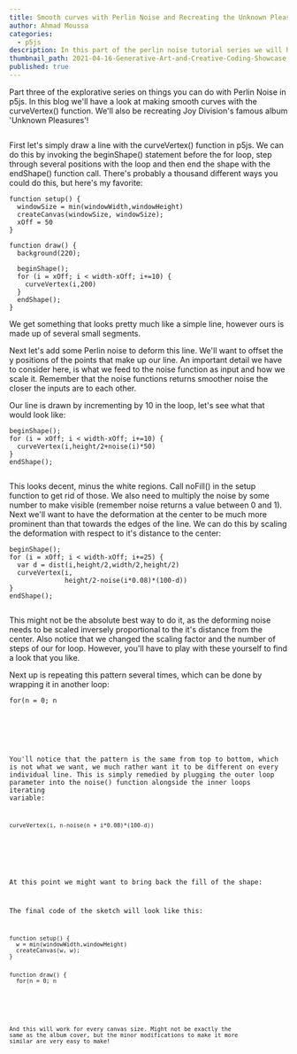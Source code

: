 ```yaml
---
title: Smooth curves with Perlin Noise and Recreating the Unknown Pleasures Album Cover in P5
author: Ahmad Moussa
categories:
  - p5js
description: In this part of the perlin noise tutorial series we will have a look at creating smooth curves with Perlin Noise in P5js and processing.
thumbnail_path: 2021-04-16-Generative-Art-and-Creative-Coding-Showcase.png
published: true
---
```

Part three of the explorative series on things you can do with Perlin Noise in p5js. In this blog we'll have a look at making smooth curves with the curveVertex() function. We'll also be recreating Joy Division's famous album 'Unknown Pleasures'!

<span class="image fit"><img src="https://gorillasun.de/assets/images/2021-06-11-Smooth-curves-with-Perlin-Noise-in-P5JS-and_Processing/uknown_pleasures.png" alt="" /></span>


First let's simply draw a line with the curveVertex() function in p5js. We can do this by invoking the beginShape() statement before the for loop, step through several positions with the loop and then end the shape with the endShape() function call. There's probably a thousand different ways you could do this, but here's my favorite:

<pre><code>function setup() {
  windowSize = min(windowWidth,windowHeight)
  createCanvas(windowSize, windowSize);
  xOff = 50
}

function draw() {
  background(220);

  beginShape();
  for (i = xOff; i < width-xOff; i+=10) {
    curveVertex(i,200)
  }
  endShape();
}
</code></pre>
We get something that looks pretty much like a simple line, however ours is made up of several small segments.
<span class="image fit"><img src="https://gorillasun.de/assets/images/2021-06-11-Smooth-curves-with-Perlin-Noise-in-P5JS-and_Processing/example0.png" alt="" /></span>


Next let's add some Perlin noise to deform this line. We'll want to offset the y positions of the points that make up our line. An important detail we have to consider here, is what we feed to the noise function as input and how we scale it. Remember that the noise functions returns smoother noise the closer the inputs are to each other.

Our line is drawn by incrementing by 10 in the loop, let's see what that would look like:
<pre><code>beginShape();
for (i = xOff; i < width-xOff; i+=10) {
  curveVertex(i,height/2+noise(i)*50)
}
endShape();
</code></pre>
<span class="image fit"><img src="https://gorillasun.de/assets/images/2021-06-11-Smooth-curves-with-Perlin-Noise-in-P5JS-and_Processing/example1.png" alt="" /></span>

This looks decent, minus the white regions. Call noFill() in the setup function to get rid of those. We also need to multiply the noise by some number to make visible (remember noise returns a value between 0 and 1). Next we'll want to have the deformation at the center to be much more prominent than that towards the edges of the line. We can do this by scaling the deformation with respect to it's distance to the center:

<pre><code>beginShape();
for (i = xOff; i < width-xOff; i+=25) {
  var d = dist(i,height/2,width/2,height/2)
  curveVertex(i,
              height/2-noise(i*0.08)*(100-d))
}
endShape();
</code></pre>
<span class="image fit"><img src="https://gorillasun.de/assets/images/2021-06-11-Smooth-curves-with-Perlin-Noise-in-P5JS-and_Processing/example3.png" alt="" /></span>


This might not be the absolute best way to do it, as the deforming noise needs to be scaled inversely proportional to the it's distance from the center. Also notice that we changed the scaling factor and the number of steps of our for loop. However, you'll have to play with these yourself to find a look that you like.

Next up is repeating this pattern several times, which can be done by wrapping it in another loop:
<pre><code>for(n = 0; n<height; n+=10){
  beginShape();
  for (i = xOff; i < width-xOff; i+=25) {
    var d = dist(i,n,width/2,n)
    curveVertex(i,
                n-noise(i*0.08)*(100-d))
  }
  endShape();
  }
}
</code></pre>
<span class="image fit"><img src="https://gorillasun.de/assets/images/2021-06-11-Smooth-curves-with-Perlin-Noise-in-P5JS-and_Processing/example4.png" alt="" /></span>


You'll notice that the pattern is the same from top to bottom, which is not what we want, we much rather want it to be different on every individual line. This is simply remedied by plugging the outer loop parameter into the noise() function alongside the inner loops iterating variable:

<pre><code>curveVertex(i, n-noise(n + i*0.08)*(100-d))
</code></pre>
<span class="image fit"><img src="https://gorillasun.de/assets/images/2021-06-11-Smooth-curves-with-Perlin-Noise-in-P5JS-and_Processing/example5.png" alt="" /></span>

At this point we might want to bring back the fill of the shape:
<span class="image fit"><img src="https://gorillasun.de/assets/images/2021-06-11-Smooth-curves-with-Perlin-Noise-in-P5JS-and_Processing/example6.png" alt="" /></span>


The final code of the sketch will look like this:
<pre><code>function setup() {
  w = min(windowWidth,windowHeight)
  createCanvas(w, w);
}


function draw() {
  for(n = 0; n<height; n+=height/40){
  beginShape();
  curveVertex(0,n)
  for (i = 0; i < width; i+=width/20) {
    var d = dist(i,n,width/2,n)
    curveVertex(i,n-noise(n+i*0.08)*(width/2-d))
  }
  curveVertex(width,n)
  curveVertex(width,n)
  endShape();
  }
}

</code></pre>
<span class="image fit"><img src="https://gorillasun.de/assets/images/2021-06-11-Smooth-curves-with-Perlin-Noise-in-P5JS-and_Processing/final.png" alt="" /></span>

And this will work for every canvas size. Might not be exactly the same as the album cover, but the minor modifications to make it more similar are very easy to make!




<!--
<pre><code>function setup() {
  windowSize = min(windowWidth,windowHeight)
  createCanvas(windowSize, windowSize);
}

let numVertices = 20;
let midPoint = 150;
let endPoint = 150;
function draw() {
  background(220);

  beginShape();
  for (i = 0; i < numVertices; i++) {
    var n = noise(50 + (midPoint / numVertices) * i,
                  millis() / 4000);
    n = (map(n, 0, 1, 0, 200) * i) / numVertices;
    curveVertex(
      50 + (midPoint / numVertices) * i,
      windowSize / 2 - n
    );
  }

  for (i = 0; i < numVertices + 1; i++) {
    var n = noise(
      50 + midPoint + (endPoint / numVertices) * i,
      millis() / 2000
    );
    n = map(n, 0, 1, 0, 200) * (1 - i / numVertices);
    curveVertex(
      50 + midPoint + (endPoint / numVertices) * i,
      windowSize / 2 - n
    );
  }

  endShape();
}

</code></pre>
-->
